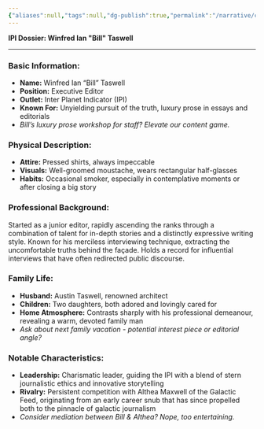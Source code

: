 ```yaml
---
{"aliases":null,"tags":null,"dg-publish":true,"permalink":"/narrative/characters/winfred-ian-taswell/","dgPassFrontmatter":true}
---
```


**IPI Dossier: Winfred Ian "Bill" Taswell**

---
### **Basic Information:**

- **Name:** Winfred Ian “Bill” Taswell
- **Position:** Executive Editor
- **Outlet:** Inter Planet Indicator (IPI)
- **Known For:** Unyielding pursuit of the truth, luxury prose in essays and editorials
- *Bill’s luxury prose workshop for staff? Elevate our content game.*

### **Physical Description:**

- **Attire:** Pressed shirts, always impeccable
- **Visuals:** Well-groomed moustache, wears rectangular half-glasses
- **Habits:** Occasional smoker, especially in contemplative moments or after closing a big story

### **Professional Background:**

Started as a junior editor, rapidly ascending the ranks through a combination of talent for in-depth stories and a distinctly expressive writing style. Known for his merciless interviewing technique, extracting the uncomfortable truths behind the façade. Holds a record for influential interviews that have often redirected public discourse.

### **Family Life:**

- **Husband:** Austin Taswell, renowned architect
- **Children:** Two daughters, both adored and lovingly cared for
- **Home Atmosphere:** Contrasts sharply with his professional demeanour, revealing a warm, devoted family man
- *Ask about next family vacation - potential interest piece or editorial angle?*

### **Notable Characteristics:**

- **Leadership:** Charismatic leader, guiding the IPI with a blend of stern journalistic ethics and innovative storytelling
- **Rivalry:** Persistent competition with Althea Maxwell of the Galactic Feed, originating from an early career snub that has since propelled both to the pinnacle of galactic journalism
- *Consider mediation between Bill & Althea? Nope, too entertaining.*

